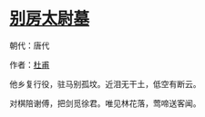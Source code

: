 # [别房太尉墓](http://so.gushiwen.org/view_11140.aspx)

朝代：唐代

作者：[杜甫](http://so.gushiwen.org/author_474.aspx)

他乡复行役，驻马别孤坟。近泪无干土，低空有断云。 

对棋陪谢傅，把剑觅徐君。唯见林花落，莺啼送客闻。


